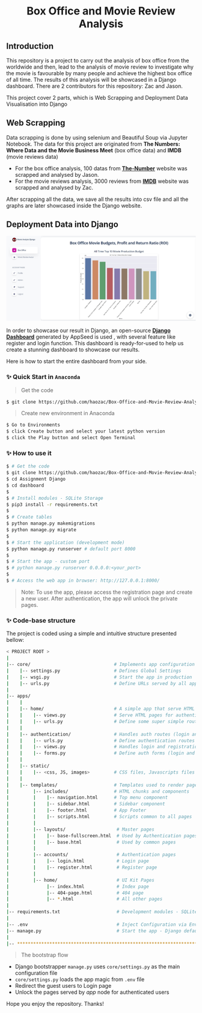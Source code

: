 <h1 align='center'>Box Office and Movie Review Analysis</h1>

## Introduction 

This repository is a project to carry out the analysis of box office from the worldwide and then, lead to the analysis of movie review to investigate why the movie is favourable by many people and achieve the highest box office of all time. The results of this analysis will be showcased in a Django dashboard. There are 2 contributors for this repository: Zac and Jason. 

This project cover 2 parts, which is Web Scrapping and Deployment Data Visualisation into Django

## Web Scrapping 
Data scrapping is done by using selenium and Beautiful Soup via Jupyter Notebook. The data for this project are originated from **The Numbers: Where Data and the Movie Business Meet** (box office data) and **IMDB** (movie reviews data)
- For the box office analysis, 100 datas from **[The-Number](https://www.the-numbers.com/movie/budgets/all)** website was scrapped and analysed by Jason.
- For the movie reviews analysis, 3000 reviews from **[IMDB](https://www.imdb.com/title/tt0499549/reviews?ref_=tt_urv)** website was scrapped and analysed by Zac.

After scrapping all the data, we save all the results into csv file and all the graphs are later showcased inside the Django website. 
    
## Deployment Data into Django
![alt text](https://github.com/haozac/Box-Office-and-Movie-Review-Analysis/blob/main/picturedashboard.jpg?raw=true)

In order to showcase our result in Django, an open-source **[Django Dashboard](https://appseed.us/admin-dashboards/django)** generated by AppSeed is used , with several feature like register and login function. This dashboard is ready-for-used to help us create a stunning dashboard to showcase our results. 

Here is how to start the entire dashboard from your side.

### ✨ Quick Start in `Anaconda`

> Get the code

```bash
$ git clone https://github.com/haozac/Box-Office-and-Movie-Review-Analysis
```

> Create new environment in Anaconda

```bash
$ Go to Environments
$ click Create button and select your latest python version
$ click the Play button and select Open Terminal
```

### ✨ How to use it

```bash
$ # Get the code
$ git clone https://github.com/haozac/Box-Office-and-Movie-Review-Analysis
$ cd Assignment Django
$ cd dashboard
$
$ # Install modules - SQLite Storage
$ pip3 install -r requirements.txt
$
$ # Create tables
$ python manage.py makemigrations
$ python manage.py migrate
$
$ # Start the application (development mode)
$ python manage.py runserver # default port 8000
$
$ # Start the app - custom port
$ # python manage.py runserver 0.0.0.0:<your_port>
$
$ # Access the web app in browser: http://127.0.0.1:8000/
```

> Note: To use the app, please access the registration page and create a new user. After authentication, the app will unlock the private pages.

### ✨ Code-base structure

The project is coded using a simple and intuitive structure presented bellow:

```bash
< PROJECT ROOT >
|
|-- core/                               # Implements app configuration
|    |-- settings.py                    # Defines Global Settings
|    |-- wsgi.py                        # Start the app in production
|    |-- urls.py                        # Define URLs served by all apps/nodes
|
|-- apps/
|    |
|    |-- home/                          # A simple app that serve HTML files
|    |    |-- views.py                  # Serve HTML pages for authenticated users
|    |    |-- urls.py                   # Define some super simple routes  
|    |
|    |-- authentication/                # Handles auth routes (login and register)
|    |    |-- urls.py                   # Define authentication routes  
|    |    |-- views.py                  # Handles login and registration  
|    |    |-- forms.py                  # Define auth forms (login and register) 
|    |
|    |-- static/
|    |    |-- <css, JS, images>         # CSS files, Javascripts files
|    |
|    |-- templates/                     # Templates used to render pages
|         |-- includes/                 # HTML chunks and components
|         |    |-- navigation.html      # Top menu component
|         |    |-- sidebar.html         # Sidebar component
|         |    |-- footer.html          # App Footer
|         |    |-- scripts.html         # Scripts common to all pages
|         |
|         |-- layouts/                   # Master pages
|         |    |-- base-fullscreen.html  # Used by Authentication pages
|         |    |-- base.html             # Used by common pages
|         |
|         |-- accounts/                  # Authentication pages
|         |    |-- login.html            # Login page
|         |    |-- register.html         # Register page
|         |
|         |-- home/                      # UI Kit Pages
|              |-- index.html            # Index page
|              |-- 404-page.html         # 404 page
|              |-- *.html                # All other pages
|
|-- requirements.txt                     # Development modules - SQLite storage
|
|-- .env                                 # Inject Configuration via Environment
|-- manage.py                            # Start the app - Django default start script
|
|-- ************************************************************************
```

> The bootstrap flow

- Django bootstrapper `manage.py` uses `core/settings.py` as the main configuration file
- `core/settings.py` loads the app magic from `.env` file
- Redirect the guest users to Login page
- Unlock the pages served by *app* node for authenticated users

Hope you enjoy the repository. Thanks! 